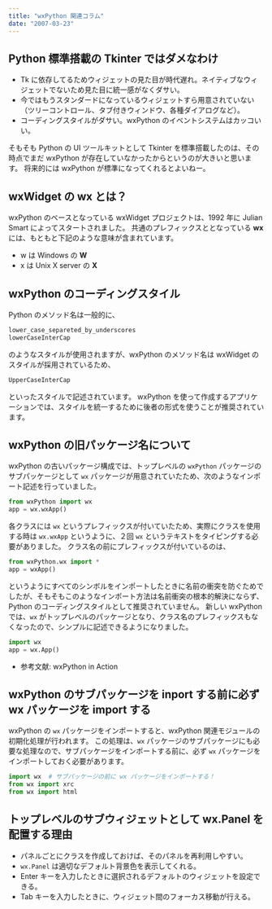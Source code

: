 ```yaml
---
title: "wxPython 関連コラム"
date: "2007-03-23"
---
```


Python 標準搭載の Tkinter ではダメなわけ
----

- Tk に依存してるためウィジェットの見た目が時代遅れ。ネイティブなウィジェットでないため見た目に統一感がなくダサい。
- 今ではもうスタンダードになっているウィジェットすら用意されていない（ツリーコントロール、タブ付きウィンドウ、各種ダイアログなど）。
- コーディングスタイルがダサい。wxPython のイベントシステムはカッコいい。

そもそも Python の UI ツールキットとして Tkinter を標準搭載したのは、その時点でまだ wxPython が存在していなかったからというのが大きいと思います。
将来的には wxPython が標準になってくれるとよいねー。


wxWidget の wx とは？
----

wxPython のベースとなっている wxWidget プロジェクトは、1992 年に Julian Smart によってスタートされました。
共通のプレフィックスととなっている **wx** には、もともと下記のような意味が含まれています。

- w は Windows の **W**
- x は Unix X server の **X**


wxPython のコーディングスタイル
----

Python のメソッド名は一般的に、

~~~ python
lower_case_separeted_by_underscores
lowerCaseInterCap
~~~

のようなスタイルが使用されますが、wxPython のメソッド名は wxWidget のスタイルが採用されているため、

~~~python
UpperCaseInterCap
~~~

といったスタイルで記述されています。
wxPython を使って作成するアプリケーションでは、スタイルを統一するために後者の形式を使うことが推奨されています。


wxPython の旧パッケージ名について
----

wxPython の古いパッケージ構成では、トップレベルの `wxPython` パッケージのサブパッケージとして `wx` パッケージが用意されていたため、次のようなインポート記述を行っていました。

~~~ python
from wxPython import wx
app = wx.wxApp()
~~~

各クラスには `wx` というプレフィックスが付いていたため、実際にクラスを使用する時は `wx.wxApp` というように、２回 `wx` というテキストをタイピングする必要がありました。
クラス名の前にプレフィックスが付いているのは、

~~~ python
from wxPython.wx import *
app = wxApp()
~~~

というようにすべてのシンボルをインポートしたときに名前の衝突を防ぐためでしたが、そもそもこのようなインポート方法は名前衝突の根本的解決にならず、Python のコーディングスタイルとして推奨されていません。
新しい wxPython では、`wx` がトップレベルのパッケージとなり、クラス名のプレフィックスもなくなったので、シンプルに記述できるようになりました。

~~~ python
import wx
app = wx.App()
~~~

- 参考文献: wxPython in Action


wxPython のサブパッケージを inport する前に必ず wx パッケージを import する
----

wxPython の `wx` パッケージをインポートすると、wxPython 関連モジュールの初期化処理が行われます。
この処理は、`wx` パッケージのサブパッケージにも必要な処理なので、サブパッケージをインポートする前に、必ず `wx` パッケージをインポートしておく必要があります。

~~~ python
import wx  # サブパッケージの前に wx パッケージをインポートする！
from wx import xrc
from wx import html
~~~


トップレベルのサブウィジェットとして wx.Panel を配置する理由
---

- パネルごとにクラスを作成しておけば、そのパネルを再利用しやすい。
- `wx.Panel` は適切なデフォルト背景色を表示してくれる。
- Enter キーを入力したときに選択されるデフォルトのウィジェットを設定できる。
- Tab キーを入力したときに、ウィジェット間のフォーカス移動が行える。

